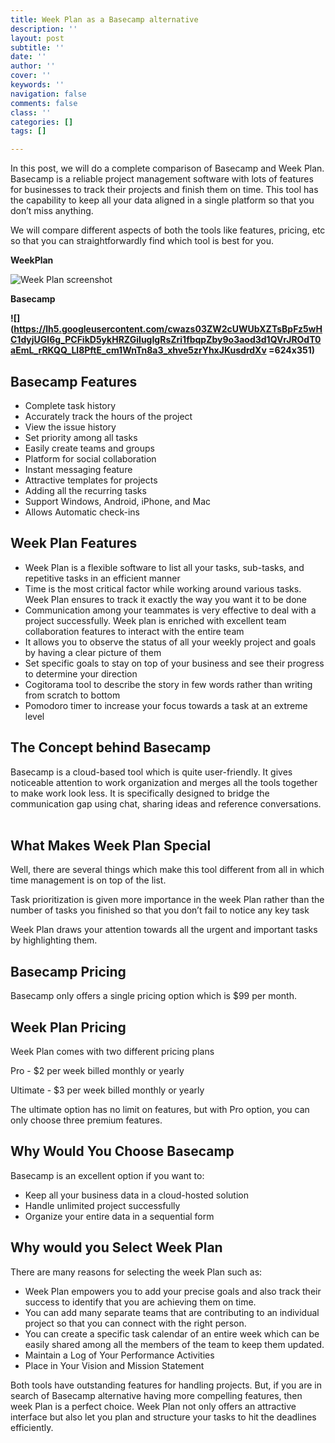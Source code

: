 ```yaml
---
title: Week Plan as a Basecamp alternative
description: ''
layout: post
subtitle: ''
date: ''
author: ''
cover: ''
keywords: ''
navigation: false
comments: false
class: ''
categories: []
tags: []

---
```

In this post, we will do a complete comparison of Basecamp and Week Plan. Basecamp is a reliable project management software with lots of features for businesses to track their projects and finish them on time. This tool has the capability to keep all your data aligned in a single platform so that you don’t miss anything.

We will compare different aspects of both the tools like features, pricing, etc so that you can straightforwardly find which tool is best for you.

**WeekPlan**

![Week Plan screenshot](https://app.forestry.io/sites/cvtf5edwnqx3wa/body-media//assets/images/uploads/1537-wp-prt-scrn-1024x572.png)  

**Basecamp**

**![](https://lh5.googleusercontent.com/cwazs03ZW2cUWUbXZTsBpFz5wHC1dyjUGl6g_PCFikD5ykHRZGiIugIgRsZri1fbqpZby9o3aod3d1QVrJROdT0aEmL_rRKQQ_Ll8PftE_cm1WnTn8a3_xhve5zrYhxJKusdrdXv =624x351)**  

## **Basecamp Features**

*  Complete task history
* Accurately track the hours of the project
* View the issue history
* Set priority among all tasks
* Easily create teams and groups
* Platform for social collaboration
* Instant messaging feature
* Attractive templates for projects
* Adding all the recurring tasks
* Support Windows, Android, iPhone, and Mac  
* Allows Automatic check-ins

## **Week Plan Features**

*  Week Plan is a flexible software to list all your tasks, sub-tasks, and repetitive tasks in an efficient manner
* Time is the most critical factor while working around various tasks. Week Plan ensures to track it exactly the way you want it to be done
*  Communication among your teammates is very effective to deal with a project successfully. Week plan is enriched with excellent team collaboration features to interact with the entire team
* It allows you to observe the status of all your weekly project and goals by having a clear picture of them
* Set specific goals to stay on top of your business and see their progress to determine your direction
* Cogitorama tool to describe the story in few words rather than writing from scratch to bottom
* Pomodoro timer to increase your focus towards a task at an extreme level

## **The Concept behind Basecamp**

Basecamp is a cloud-based tool which is quite user-friendly. It gives noticeable attention to work organization and merges all the tools together to make work look less. It is specifically designed to bridge the communication gap using chat, sharing ideas and reference conversations.  

## **What Makes Week Plan Special**

Well, there are several things which make this tool different from all in which time management is on top of the list.

Task prioritization is given more importance in the week Plan rather than the number of tasks you finished so that you don’t fail to notice any key task

Week Plan draws your attention towards all the urgent and important tasks by highlighting them.

## **Basecamp Pricing**

Basecamp only offers a single pricing option which is $99 per month.

## **Week Plan Pricing**

Week Plan comes with two different pricing plans

Pro - $2 per week billed monthly or yearly

Ultimate - $3 per week billed monthly or yearly

The ultimate option has no limit on features, but with Pro option, you can only choose three premium features.

## **Why Would You Choose Basecamp**

Basecamp is an excellent option if you want to:

* Keep all your business data in a cloud-hosted solution
* Handle unlimited project successfully
* Organize your entire data in a sequential form

## **Why would you Select Week Plan**

There are many reasons for selecting the week Plan such as:

* Week Plan empowers you to add your precise goals and also track their success to identify that you are achieving them on time.
* You can add many separate teams that are contributing to an individual project so that you can connect with the right person.
* You can create a specific task calendar of an entire week which can be easily shared among all the members of the team to keep them updated.
* Maintain a Log of Your Performance Activities
* Place in Your Vision and Mission Statement

Both tools have outstanding features for handling projects. But, if you are in search of Basecamp alternative having more compelling features, then week Plan is a perfect choice. Week Plan not only offers an attractive interface but also let you plan and structure your tasks to hit the deadlines efficiently.
